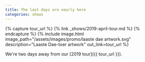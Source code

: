 ```yaml
---
title: The last days are nearly here
categories: shows
---
```


{% capture tour_url %}
    {% link _shows/2019-april-tour.md %}
{% endcapture %}
{% include image.html
    image_path="/assets/images/promo/laaste dae artwork.svg"
    description="Laaste Dae-toer artwork"
    out_link=tour_url
%}

We're two days away from our [2019 tour]({{ tour_url }}).
